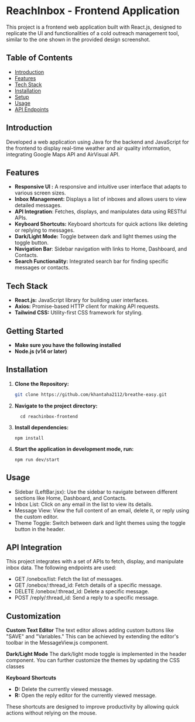 # ReachInbox - Frontend Application
This project is a frontend web application built with React.js, designed to replicate the UI and functionalities of a cold outreach management tool, similar to the one shown in the provided design screenshot.

## Table of Contents

- [Introduction](#introduction)
- [Features](#features)
- [Tech Stack](#tech-stack)
- [Installation](#installation)
- [Setup](#setup)
- [Usage](#Usage)
- [API Endpoints](#api-endpoints)


## Introduction
   Developed a web application using Java for the backend and JavaScript for the frontend to display real-time weather and air quality information, integrating Google Maps API and AirVisual API. 



## Features

- **Responsive UI :** A responsive and intuitive user interface that adapts to various screen sizes.
- **Inbox Management:** Displays a list of inboxes and allows users to view detailed messages.
- **API Integration**: Fetches, displays, and manipulates data using RESTful APIs.
- **Keyboard Shortcuts:** Keyboard shortcuts for quick actions like deleting or replying to messages.
- **Dark/Light Mode:** Toggle between dark and light themes using the toggle button.
- **Navigation Bar**: Sidebar navigation with links to Home, Dashboard, and Contacts.
- **Search Functionality:** Integrated search bar for finding specific messages or contacts.

## Tech Stack

- **React.js:** JavaScript library for building user interfaces.
- **Axios:** Promise-based HTTP client for making API requests.
- **Tailwind CSS:** Utility-first CSS framework for styling.

## Getting Started 
- **Make sure you have the following installed**
-   **Node.js (v14 or later)**

## Installation


1. **Clone the Repository:**
 
   ```sh
   git clone https://github.com/khantaha2112/breathe-easy.git
2. **Navigate to the project directory:**
       
         cd reachinbox-frontend

3. **Install dependencies:**
      
       npm install


4.  **Start the application in development mode, run:**
    
        npm run dev/start


## Usage 
- Sidebar (LeftBar.jsx): Use the sidebar to navigate between different sections like Home, Dashboard, and Contacts.
- Inbox List: Click on any email in the list to view its details.
- Message View: View the full content of an email, delete it, or reply using the custom editor.
- Theme Toggle: Switch between dark and light themes using the toggle button in the header.

## API Integration
This project integrates with a set of APIs to fetch, display, and manipulate inbox data. The following endpoints are used:

- GET /onebox/list: Fetch the list of messages.
- GET /onebox/:thread_id: Fetch details of a specific message.
- DELETE /onebox/:thread_id: Delete a specific message.
- POST /reply/:thread_id: Send a reply to a specific message.

## Customization
**Custom Text Editor**
The text editor allows adding custom buttons like "SAVE" and "Variables." This can be achieved by extending the editor's toolbar in the MessageView.js component.

**Dark/Light Mode**
The dark/light mode toggle is implemented in the header component. You can further customize the themes by updating the CSS classes

**Keyboard Shortcuts**
- **D:** Delete the currently viewed message.
- **R:** Open the reply editor for the currently viewed message.

These shortcuts are designed to improve productivity by allowing quick actions without relying on the mouse.



  








